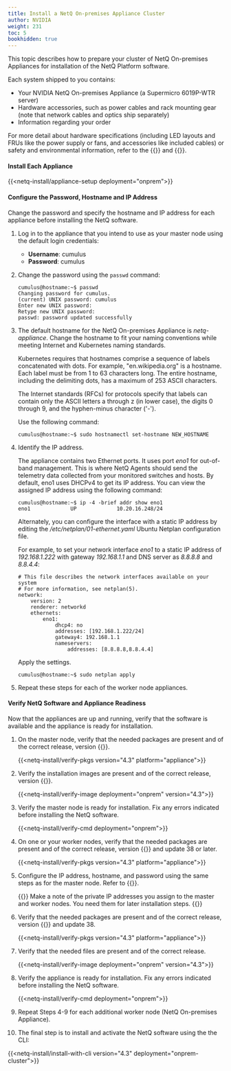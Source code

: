 ```yaml
---
title: Install a NetQ On-premises Appliance Cluster
author: NVIDIA
weight: 231
toc: 5
bookhidden: true
---
```

This topic describes how to prepare your cluster of NetQ On-premises Appliances for installation of the NetQ Platform software.

Each system shipped to you contains:

- Your NVIDIA NetQ On-premises Appliance (a Supermicro 6019P-WTR server)
- Hardware accessories, such as power cables and rack mounting gear (note that network cables and optics ship separately)
- Information regarding your order

For more detail about hardware specifications (including LED layouts and FRUs like the power supply or fans, and accessories like included cables) or safety and environmental information, refer to the {{<exlink url="https://www.supermicro.com/manuals/superserver/1U/MNL-1943.pdf" text="user manual">}} and {{<exlink url="https://www.supermicro.com/QuickRefs/superserver/1U/QRG-1943.pdf" text="quick reference guide">}}.

#### Install Each Appliance

{{<netq-install/appliance-setup deployment="onprem">}}

#### Configure the Password, Hostname and IP Address

Change the password and specify the hostname and IP address for each appliance before installing the NetQ software.

1. Log in to the appliance that you intend to use as your master node using the default login credentials:

    - **Username**: cumulus
    - **Password**: cumulus

2. Change the password using the `passwd` command:

    ```
    cumulus@hostname:~$ passwd
    Changing password for cumulus.
    (current) UNIX password: cumulus
    Enter new UNIX password:
    Retype new UNIX password:
    passwd: password updated successfully
    ```

3. The default hostname for the NetQ On-premises Appliance is *netq-appliance*. Change the hostname to fit your naming conventions while meeting Internet and Kubernetes naming standards.

    Kubernetes requires that hostnames comprise a sequence of labels concatenated with dots. For example, "en.wikipedia.org" is a hostname. Each label must be from 1 to 63 characters long. The entire hostname, including the delimiting dots, has a maximum of 253 ASCII characters.

    The Internet standards (RFCs) for protocols specify that labels can contain only the ASCII letters a through z (in lower case), the digits 0 through 9, and the hyphen-minus character ('-').

    Use the following command:

    ```
    cumulus@hostname:~$ sudo hostnamectl set-hostname NEW_HOSTNAME
    ```

4. Identify the IP address.

    The appliance contains two Ethernet ports. It uses port *eno1* for out-of-band management. This is where NetQ Agents should send the telemetry data collected from your monitored switches and hosts. By default, eno1 uses DHCPv4 to get its IP address. You can view the assigned IP address using the following command:

    ```
    cumulus@hostname:~$ ip -4 -brief addr show eno1
    eno1             UP             10.20.16.248/24
    ```

    Alternately, you can configure the interface with a static IP address by editing the */etc/netplan/01-ethernet.yaml* Ubuntu Netplan configuration file.

    For example, to set your network interface *eno1* to a static IP address of *192.168.1.222* with gateway *192.168.1.1* and DNS server as *8.8.8.8* and *8.8.4.4*:

    ```
    # This file describes the network interfaces available on your system
    # For more information, see netplan(5).
    network:
        version: 2
        renderer: networkd
        ethernets:
            eno1:
                dhcp4: no
                addresses: [192.168.1.222/24]
                gateway4: 192.168.1.1
                nameservers:
                    addresses: [8.8.8.8,8.8.4.4]
    ```

    Apply the settings.

    ```
    cumulus@hostname:~$ sudo netplan apply
    ```

5. Repeat these steps for each of the worker node appliances.

#### Verify NetQ Software and Appliance Readiness

Now that the appliances are up and running, verify that the software is available and the appliance is ready for installation.

1. On the master node, verify that the needed packages are present and of the correct release, version {{<version>}}.

    {{<netq-install/verify-pkgs version="4.3" platform="appliance">}}

2. Verify the installation images are present and of the correct release, version {{<version>}}.

    {{<netq-install/verify-image deployment="onprem" version="4.3">}}

3. Verify the master node is ready for installation. Fix any errors indicated before installing the NetQ software.

    {{<netq-install/verify-cmd deployment="onprem">}}

4. On one or your worker nodes, verify that the needed packages are present and of the correct release, version {{<version>}} and update 38 or later.

    {{<netq-install/verify-pkgs version="4.3" platform="appliance">}}

5. Configure the IP address, hostname, and password using the same steps as for the master node. Refer to {{<link title="#Configure the Password, Hostname and IP Address" text="Configure the Password, Hostname and IP Address">}}.

    {{<notice note>}}
Make a note of the private IP addresses you assign to the master and worker nodes. You need them for later installation steps.
    {{</notice>}}

6. Verify that the needed packages are present and of the correct release, version {{<version>}} and update 38.

    {{<netq-install/verify-pkgs version="4.3" platform="appliance">}}

7. Verify that the needed files are present and of the correct release.

    {{<netq-install/verify-image deployment="onprem" version="4.3">}}

8. Verify the appliance is ready for installation. Fix any errors indicated before installing the NetQ software.

    {{<netq-install/verify-cmd deployment="onprem">}}

9. Repeat Steps 4-9 for each additional worker node (NetQ On-premises Appliance).

10. The final step is to install and activate the NetQ software using the the CLI:

{{<netq-install/install-with-cli version="4.3" deployment="onprem-cluster">}}
